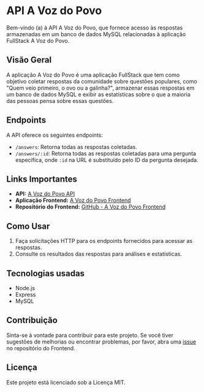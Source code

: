 # API A Voz do Povo

Bem-vindo (a) à API A Voz do Povo, que fornece acesso às respostas armazenadas em um banco de dados MySQL relacionadas à aplicação FullStack A Voz do Povo.

## Visão Geral

A aplicação A Voz do Povo é uma aplicação FullStack que tem como objetivo coletar respostas da comunidade sobre questões populares, como "Quem veio primeiro, o ovo ou a galinha?", armazenar essas respostas em um banco de dados MySQL e exibir as estatísticas sobre o que a maioria das pessoas pensa sobre essas questões.

## Endpoints

A API oferece os seguintes endpoints:

- `/answers`: Retorna todas as respostas coletadas.
- `/answers/:id`: Retorna todas as respostas coletadas para uma pergunta específica, onde `:id` na URL é substituído pelo ID da pergunta desejada.

## Links Importantes

- **API:** [A Voz do Povo API](https://a-voz-do-povo-api.onrender.com/)
- **Aplicação Frontend:** [A Voz do Povo Frontend](https://marcos-panontin.github.io/a_voz_do_povo/)
- **Repositório do Frontend:** [GitHub - A Voz do Povo Frontend](https://github.com/marcos-panontin/a_voz_do_povo/)

## Como Usar

1. Faça solicitações HTTP para os endpoints fornecidos para acessar as respostas.
2. Consulte os resultados das respostas para análises e estatísticas.

## Tecnologias usadas

- Node.js
- Express
- MySQL

## Contribuição

Sinta-se à vontade para contribuir para este projeto. Se você tiver sugestões de melhorias ou encontrar problemas, por favor, abra uma [issue](https://github.com/marcos-panontin/a_voz_do_povo/issues) no repositório do Frontend.

## Licença

Este projeto está licenciado sob a Licença MIT.
